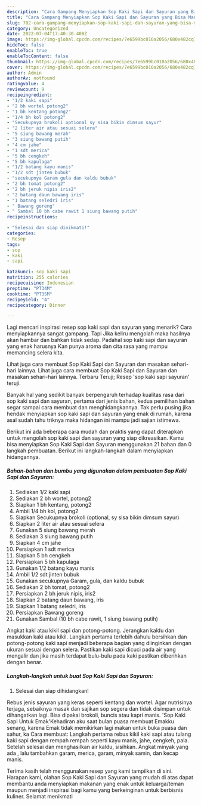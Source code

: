 ```yaml
---
description: "Cara Gampang Menyiapkan Sop Kaki Sapi dan Sayuran yang Bisa Manjain Lidah, Buat Buka Puasa Enak"
title: "Cara Gampang Menyiapkan Sop Kaki Sapi dan Sayuran yang Bisa Manjain Lidah, Buat Buka Puasa Enak"
slug: 702-cara-gampang-menyiapkan-sop-kaki-sapi-dan-sayuran-yang-bisa-manjain-lidah-buat-buka-puasa-enak
category: Uncategorized
date: 2022-07-04T17:40:30.408Z
image: https://img-global.cpcdn.com/recipes/7e6599bc010a2056/680x482cq70/sop-kaki-sapi-dan-sayuran-foto-resep-utama.jpg
hideToc: false
enableToc: true
enableTocContent: false
thumbnail: https://img-global.cpcdn.com/recipes/7e6599bc010a2056/680x482cq70/sop-kaki-sapi-dan-sayuran-foto-resep-utama.jpg
cover: https://img-global.cpcdn.com/recipes/7e6599bc010a2056/680x482cq70/sop-kaki-sapi-dan-sayuran-foto-resep-utama.jpg
author: Admin
authorAv: notfound
ratingvalue: 4
reviewcount: 9
recipeingredient:
- "1/2 kaki sapi"
- "2 bh wortel potong2"
- "1 bh kentang potong2"
- "1/4 bh kol potong2"
- "Secukupnya brokoli optional sy sisa bikin dimsum sayur"
- "2 liter air atau sesuai selera"
- "5 siung bawang merah"
- "3 siung bawang putih"
- "4 cm jahe"
- "1 sdt merica"
- "5 bh cengkeh"
- "5 bh kapulaga"
- "1/2 batang kayu manis"
- "1/2 sdt jinten bubuk"
- "secukupnya Garam gula dan kaldu bubuk"
- "2 bh tomat potong2"
- "2 bh jeruk nipis iris2"
- "2 batang daun bawang iris"
- "1 batang seledri iris"
- " Bawang goreng"
- " Sambal 10 bh cabe rawit 1 siung bawang putih"
recipeinstructions:

- "Selesai dan siap dinikmati!"
categories:
- Resep
tags:
- sop
- kaki
- sapi

katakunci: sop kaki sapi 
nutrition: 255 calories
recipecuisine: Indonesian
preptime: "PT34M"
cooktime: "PT35M"
recipeyield: "4"
recipecategory: Dinner

---
```



Lagi mencari inspirasi resep sop kaki sapi dan sayuran yang menarik? Cara menyiapkannya sangat gampang. Tapi Jika keliru mengolah maka hasilnya akan hambar dan bahkan tidak sedap. Padahal sop kaki sapi dan sayuran yang enak harusnya Kan punya aroma dan cita rasa yang mampu memancing selera kita.


Lihat juga cara membuat Sop Kaki Sapi dan Sayuran dan masakan sehari-hari lainnya. Lihat juga cara membuat Sop Kaki Sapi dan Sayuran dan masakan sehari-hari lainnya. Terbaru Teruji; Resep &#39;sop kaki sapi sayuran&#39; teruji.

Banyak hal yang sedikit banyak berpengaruh terhadap kualitas rasa dari sop kaki sapi dan sayuran, pertama dari jenis bahan, kedua pemilihan bahan segar sampai cara membuat dan menghidangkannya. Tak perlu pusing jika hendak menyiapkan sop kaki sapi dan sayuran yang enak di rumah, karena asal sudah tahu triknya maka hidangan ini mampu jadi sajian istimewa.


Berikut ini ada beberapa cara mudah dan praktis yang dapat diterapkan untuk mengolah sop kaki sapi dan sayuran yang siap dikreasikan. Kamu bisa menyiapkan Sop Kaki Sapi dan Sayuran menggunakan 21 bahan dan 0 langkah pembuatan. Berikut ini langkah-langkah dalam menyiapkan hidangannya.

<!--inarticleads1-->

##### Bahan-bahan dan bumbu yang digunakan dalam pembuatan Sop Kaki Sapi dan Sayuran:

1. Sediakan 1/2 kaki sapi
1. Sediakan 2 bh wortel, potong2
1. Siapkan 1 bh kentang, potong2
1. Ambil 1/4 bh kol, potong2
1. Siapkan Secukupnya brokoli (optional, sy sisa bikin dimsum sayur)
1. Siapkan 2 liter air atau sesuai selera
1. Gunakan 5 siung bawang merah
1. Sediakan 3 siung bawang putih
1. Siapkan 4 cm jahe
1. Persiapkan 1 sdt merica
1. Siapkan 5 bh cengkeh
1. Persiapkan 5 bh kapulaga
1. Gunakan 1/2 batang kayu manis
1. Ambil 1/2 sdt jinten bubuk
1. Gunakan secukupnya Garam, gula, dan kaldu bubuk
1. Sediakan 2 bh tomat, potong2
1. Persiapkan 2 bh jeruk nipis, iris2
1. Siapkan 2 batang daun bawang, iris
1. Siapkan 1 batang seledri, iris
1. Persiapkan  Bawang goreng
1. Gunakan  Sambal (10 bh cabe rawit, 1 siung bawang putih)


Angkat kaki atau kikil sapi dan potong-potong. Jerangkan kaldu dan masukkan kaki atau kikil. Langkah pertama terlebih dahulu bersihkan dan potong-potong kaki sapi menjadi beberapa bagian yang diinginkan dengan ukuran sesuai dengan selera. Pastikan kaki sapi dicuci pada air yang mengalir dan jika masih terdapat bulu-bulu pada kaki pastikan diberihkan dengan benar. 

<!--inarticleads2-->

##### Langkah-langkah untuk buat Sop Kaki Sapi dan Sayuran:


1. Selesai dan siap dihidangkan!

Rebus jenis sayuran yang keras seperti kentang dan wortel. Agar nutrisinya terjaga, sebaiknya masak dan sajikan sop segera dan tidak disimpan untuk dihangatkan lagi. Bisa dipakai brokoli, buncis atau kapri manis. &#39;Sop Kaki Sapi Untuk Emak&#39;Kehadiran aku saat bulan puasa membuat Emakku senang, karena Emak tidak memikirkan lagi makan untuk buka puasa dan sahur, ka Cara membuat: Langkah pertama rebus kikil kaki sapi atau tulang kaki sapi dengan rempah rempah seperti kayu manis, jahe, cengkeh, pala. Setelah selesai dan menghasilkan air kaldu, sisihkan. Angkat minyak yang ada , lalu tambahkan garam, merica, garam, minyak samin, dan kecap manis. 

Terima kasih telah menggunakan resep yang kami tampilkan di sini. Harapan kami, olahan Sop Kaki Sapi dan Sayuran yang mudah di atas dapat membantu anda menyiapkan makanan yang enak untuk keluarga/teman maupun menjadi inspirasi bagi kamu yang berkeinginan untuk berbisnis kuliner. Selamat menikmati
